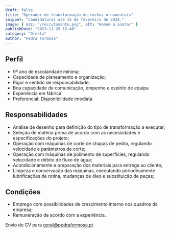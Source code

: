 ```yaml
---
draft: false
title: "Operador de transformação de rochas ornamentais"
snippet: "Candidaturas até 15 de fevereiro de 2024."
image: { src: "/recrutamento.png", alt: "Homem a anotar" }
publishDate: "2023-11-29 15:40"
category: "Oferta"
author: "Pedra Formosa"
---
```


## Perfil

- 9º ano de escolaridade mínima;
- Capacidade de planeamento e organização;
- Rigor e sentido de responsabilidade;
- Boa capacidade de comunicação, empenho e espírito de equipa
- Experiência em fábrica
- Preferencial: Disponibilidade imediata

## Responsabilidades

- Análise de desenho para definição do tipo de transformação a executar;
- Seleção de matéria prima de acordo com as necessidades e especificações do projeto;
- Operação com máquinas de corte de chapas de pedra, regulando velocidade e parâmetros de corte;
- Operação com máquinas de polimento de superfícies, regulando velocidade e débito de fluxo de água;
- Acondicionamente e preparação dos materiais para entrega ao cliente;
- Limpeza e conservação das máquinas, executando periodicamente lubrificações de rotina, mudanças de óleo e substituição de peças;

## Condições

- Emprego com possibilidades de crescimento interno nos quadros da empresa;
- Remuneração de acordo com a experiência.

Envio de CV para geral@pedraformosa.pt
